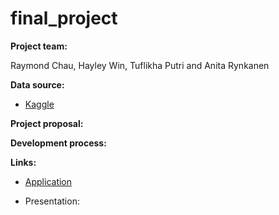 # final_project

**Project team:**

Raymond Chau, Hayley Win, Tuflikha Putri and Anita Rynkanen

**Data source:**

* [Kaggle](https://www.kaggle.com/datasets/mysarahmadbhat/lung-cancer)


**Project proposal:**

**Development process:**

**Links:**

* [Application](https://finalprojectlungcancer.herokuapp.com/)

* Presentation:
